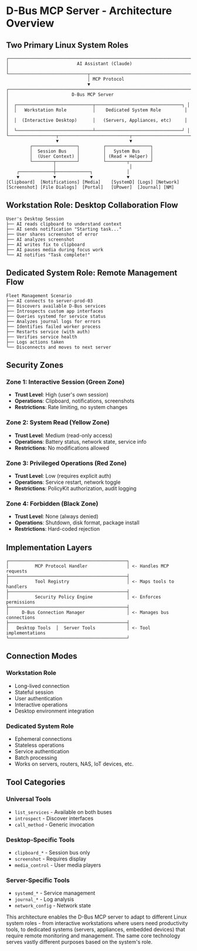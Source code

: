 # D-Bus MCP Server - Architecture Overview

## Two Primary Linux System Roles

```
┌─────────────────────────────────────────────────────────────────────┐
│                          AI Assistant (Claude)                       │
└──────────────────────────────┬──────────────────────────────────────┘
                               │ MCP Protocol
                               ▼
┌─────────────────────────────────────────────────────────────────────┐
│                        D-Bus MCP Server                              │
│  ┌─────────────────────────────┬─────────────────────────────────┐ │
│  │   Workstation Role          │    Dedicated System Role         │ │
│  │  (Interactive Desktop)      │   (Servers, Appliances, etc)     │ │
│  └─────────────────────────────┴─────────────────────────────────┘ │
└──────────────────┬───────────────────────────┬──────────────────────┘
                   ▼                           ▼
         ┌─────────────────┐         ┌─────────────────┐
         │  Session Bus    │         │   System Bus    │
         │  (User Context) │         │ (Read + Helper) │
         └────────┬────────┘         └────────┬────────┘
                  │                            │
    ┌─────────────┼─────────────┐             │
    ▼             ▼             ▼             ▼
[Clipboard]  [Notifications] [Media]    [SystemD] [Logs] [Network]
[Screenshot] [File Dialogs]  [Portal]   [UPower]  [Journal] [NM]

```

## Workstation Role: Desktop Collaboration Flow

```
User's Desktop Session
├── AI reads clipboard to understand context
├── AI sends notification "Starting task..."
├── User shares screenshot of error
├── AI analyzes screenshot
├── AI writes fix to clipboard
├── AI pauses media during focus work
└── AI notifies "Task complete!"
```

## Dedicated System Role: Remote Management Flow

```
Fleet Management Scenario
├── AI connects to server-prod-03
├── Discovers available D-Bus services
├── Introspects custom app interfaces
├── Queries systemd for service status
├── Analyzes journal logs for errors
├── Identifies failed worker process
├── Restarts service (with auth)
├── Verifies service health
├── Logs actions taken
└── Disconnects and moves to next server
```

## Security Zones

### Zone 1: Interactive Session (Green Zone)
- **Trust Level**: High (user's own session)
- **Operations**: Clipboard, notifications, screenshots
- **Restrictions**: Rate limiting, no system changes

### Zone 2: System Read (Yellow Zone)  
- **Trust Level**: Medium (read-only access)
- **Operations**: Battery status, network state, service info
- **Restrictions**: No modifications allowed

### Zone 3: Privileged Operations (Red Zone)
- **Trust Level**: Low (requires explicit auth)
- **Operations**: Service restart, network toggle
- **Restrictions**: PolicyKit authorization, audit logging

### Zone 4: Forbidden (Black Zone)
- **Trust Level**: None (always denied)
- **Operations**: Shutdown, disk format, package install
- **Restrictions**: Hard-coded rejection

## Implementation Layers

```
┌─────────────────────────────────────────────┐
│          MCP Protocol Handler               │ <- Handles MCP requests
├─────────────────────────────────────────────┤
│          Tool Registry                      │ <- Maps tools to handlers
├─────────────────────────────────────────────┤
│          Security Policy Engine             │ <- Enforces permissions
├─────────────────────────────────────────────┤
│     D-Bus Connection Manager                │ <- Manages bus connections
├─────────────────────────────────────────────┤
│   Desktop Tools  │  Server Tools            │ <- Tool implementations
└─────────────────────────────────────────────┘
```

## Connection Modes

### Workstation Role
- Long-lived connection
- Stateful session
- User authentication
- Interactive operations
- Desktop environment integration

### Dedicated System Role
- Ephemeral connections
- Stateless operations
- Service authentication
- Batch processing
- Works on servers, routers, NAS, IoT devices, etc.

## Tool Categories

### Universal Tools
- `list_services` - Available on both buses
- `introspect` - Discover interfaces
- `call_method` - Generic invocation

### Desktop-Specific Tools
- `clipboard_*` - Session bus only
- `screenshot` - Requires display
- `media_control` - User media players

### Server-Specific Tools
- `systemd_*` - Service management
- `journal_*` - Log analysis
- `network_config` - Network state

This architecture enables the D-Bus MCP server to adapt to different Linux system roles - from interactive workstations where users need productivity tools, to dedicated systems (servers, appliances, embedded devices) that require remote monitoring and management. The same core technology serves vastly different purposes based on the system's role.